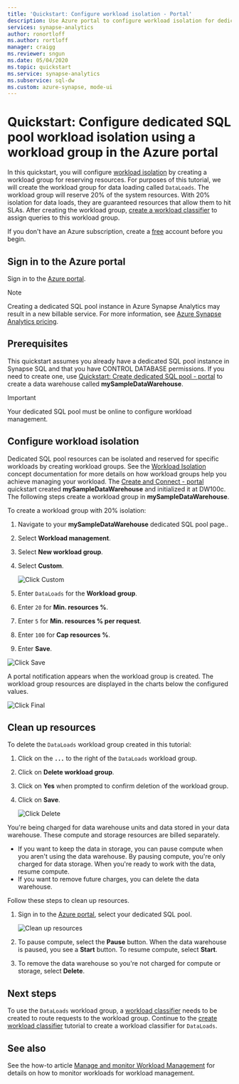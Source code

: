 ```yaml
---
title: 'Quickstart: Configure workload isolation - Portal'
description: Use Azure portal to configure workload isolation for dedicated SQL pool.
services: synapse-analytics
author: ronortloff
ms.author: rortloff
manager: craigg
ms.reviewer: sngun
ms.date: 05/04/2020
ms.topic: quickstart
ms.service: synapse-analytics
ms.subservice: sql-dw
ms.custom: azure-synapse, mode-ui
---
```


# Quickstart: Configure dedicated SQL pool workload isolation using a workload group in the Azure portal

In this quickstart, you will configure [workload isolation](sql-data-warehouse-workload-isolation.md) by creating a workload group for reserving resources.  For purposes of this tutorial, we will create the workload group for data loading called `DataLoads`. The workload group will reserve 20% of the system resources.  With 20% isolation for data loads, they are guaranteed resources that allow them to hit SLAs.  After creating the workload group, [create a workload classifier](quickstart-create-a-workload-classifier-portal.md) to assign queries to this workload group.


If you don't have an Azure subscription, create a [free](https://azure.microsoft.com/free/) account before you begin.


## Sign in to the Azure portal

Sign in to the [Azure portal](https://portal.azure.com/).

> [!NOTE]
> Creating a dedicated SQL pool instance in Azure Synapse Analytics may result in a new billable service.  For more information, see [Azure Synapse Analytics pricing](https://azure.microsoft.com/pricing/details/sql-data-warehouse/).

## Prerequisites

This quickstart assumes you already have a dedicated SQL pool instance in Synapse SQL and that you have CONTROL DATABASE permissions. If you need to create one, use [Quickstart: Create dedicated SQL pool - portal](../quickstart-create-sql-pool-portal.md) to create a data warehouse called **mySampleDataWarehouse**.

>[!IMPORTANT] 
>Your dedicated SQL pool must be online to configure workload management. 

## Configure workload isolation

Dedicated SQL pool resources can be isolated and reserved for specific workloads by creating workload groups.  See the [Workload Isolation](sql-data-warehouse-workload-isolation.md) concept documentation for more details on how workload groups help you achieve managing your workload.  The [Create and Connect - portal](create-data-warehouse-portal.md) quickstart created **mySampleDataWarehouse** and initialized it at DW100c. The following steps create a workload group in **mySampleDataWarehouse**.

To create a workload group with 20% isolation:
1.	Navigate to your **mySampleDataWarehouse** dedicated SQL pool page..
1.	Select  **Workload management**.
1.	Select **New workload group**.
1.	Select **Custom**.

    ![Click Custom](./media/quickstart-configure-workload-isolation-portal/create-wg.png)

6.	Enter `DataLoads` for the **Workload group**.
7.	Enter `20` for **Min. resources %**.
8.	Enter `5` for **Min. resources % per request**.
9.	Enter `100` for **Cap resources %**.
10. Enter **Save**.

   ![Click Save](./media/quickstart-configure-workload-isolation-portal/configure-wg.png)

A portal notification appears when the workload group is created.  The workload group resources are displayed in the charts below the configured values.

   ![Click Final](./media/quickstart-configure-workload-isolation-portal/display-wg.png)

## Clean up resources

To delete the `DataLoads` workload group created in this tutorial:
1. Click on the **`...`** to the right of the `DataLoads` workload group.
2. Click on **Delete workload group**.
3. Click on **Yes** when prompted to confirm deletion of the workload group.
4. Click on **Save**.

   ![Click Delete](./media/quickstart-configure-workload-isolation-portal/delete-wg.png)



You're being charged for data warehouse units and data stored in your data warehouse. These compute and storage resources are billed separately.

- If you want to keep the data in storage, you can pause compute when you aren't using the data warehouse. By pausing compute, you're only charged for data storage. When you're ready to work with the data, resume compute.
- If you want to remove future charges, you can delete the data warehouse.

Follow these steps to clean up resources.

1. Sign in to the [Azure portal](https://portal.azure.com), select your dedicated SQL pool.

    ![Clean up resources](./media/load-data-from-azure-blob-storage-using-polybase/clean-up-resources.png)

2. To pause compute, select the **Pause** button. When the data warehouse is paused, you see a **Start** button.  To resume compute, select **Start**.

3. To remove the data warehouse so you're not charged for compute or storage, select **Delete**.

## Next steps

To use the `DataLoads` workload group, a [workload classifier](/sql/t-sql/statements/create-workload-classifier-transact-sql?toc=/azure/synapse-analytics/sql-data-warehouse/toc.json&bc=/azure/synapse-analytics/sql-data-warehouse/breadcrumb/toc.json&view=azure-sqldw-latest&preserve-view=true) needs to be created to route requests to the workload group.  Continue to the [create workload classifier](quickstart-create-a-workload-classifier-portal.md) tutorial to create a workload classifier for `DataLoads`.

## See also
See the how-to article [Manage and monitor Workload Management](sql-data-warehouse-how-to-manage-and-monitor-workload-importance.md) for details on how to monitor workloads for workload management.
